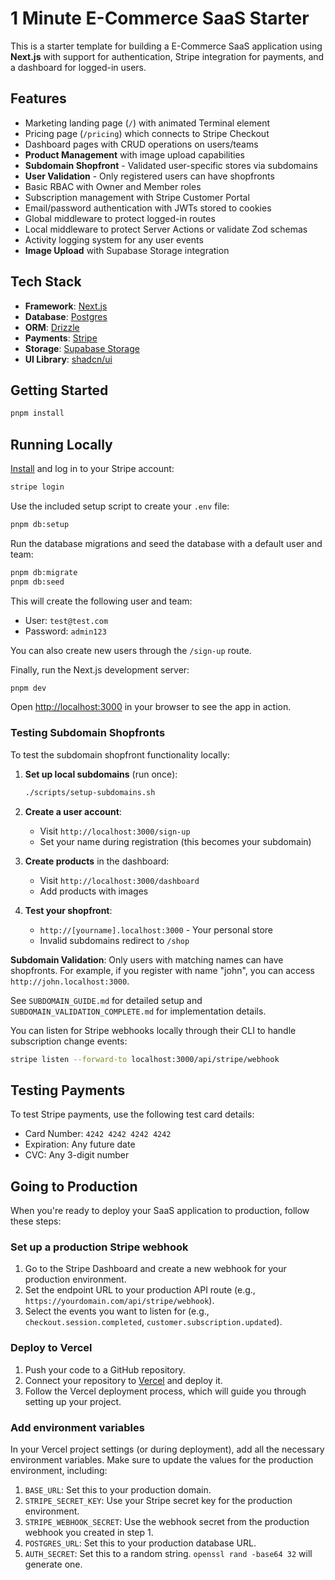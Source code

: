 # 1 Minute E-Commerce SaaS Starter

This is a starter template for building a E-Commerce SaaS application using **Next.js** with support for authentication, Stripe integration for payments, and a dashboard for logged-in users.

## Features

- Marketing landing page (`/`) with animated Terminal element
- Pricing page (`/pricing`) which connects to Stripe Checkout
- Dashboard pages with CRUD operations on users/teams
- **Product Management** with image upload capabilities
- **Subdomain Shopfront** - Validated user-specific stores via subdomains
- **User Validation** - Only registered users can have shopfronts
- Basic RBAC with Owner and Member roles
- Subscription management with Stripe Customer Portal
- Email/password authentication with JWTs stored to cookies
- Global middleware to protect logged-in routes
- Local middleware to protect Server Actions or validate Zod schemas
- Activity logging system for any user events
- **Image Upload** with Supabase Storage integration

## Tech Stack

- **Framework**: [Next.js](https://nextjs.org/)
- **Database**: [Postgres](https://www.postgresql.org/)
- **ORM**: [Drizzle](https://orm.drizzle.team/)
- **Payments**: [Stripe](https://stripe.com/)
- **Storage**: [Supabase Storage](https://supabase.com/storage)
- **UI Library**: [shadcn/ui](https://ui.shadcn.com/)

## Getting Started

```bash
pnpm install
```

## Running Locally

[Install](https://docs.stripe.com/stripe-cli) and log in to your Stripe account:

```bash
stripe login
```

Use the included setup script to create your `.env` file:

```bash
pnpm db:setup
```

Run the database migrations and seed the database with a default user and team:

```bash
pnpm db:migrate
pnpm db:seed
```

This will create the following user and team:

- User: `test@test.com`
- Password: `admin123`

You can also create new users through the `/sign-up` route.

Finally, run the Next.js development server:

```bash
pnpm dev
```

Open [http://localhost:3000](http://localhost:3000) in your browser to see the app in action.

### Testing Subdomain Shopfronts

To test the subdomain shopfront functionality locally:

1. **Set up local subdomains** (run once):

   ```bash
   ./scripts/setup-subdomains.sh
   ```

2. **Create a user account**:

   - Visit `http://localhost:3000/sign-up`
   - Set your name during registration (this becomes your subdomain)

3. **Create products** in the dashboard:

   - Visit `http://localhost:3000/dashboard`
   - Add products with images

4. **Test your shopfront**:
   - `http://[yourname].localhost:3000` - Your personal store
   - Invalid subdomains redirect to `/shop`

**Subdomain Validation**: Only users with matching names can have shopfronts. For example, if you register with name "john", you can access `http://john.localhost:3000`.

See `SUBDOMAIN_GUIDE.md` for detailed setup and `SUBDOMAIN_VALIDATION_COMPLETE.md` for implementation details.

You can listen for Stripe webhooks locally through their CLI to handle subscription change events:

```bash
stripe listen --forward-to localhost:3000/api/stripe/webhook
```

## Testing Payments

To test Stripe payments, use the following test card details:

- Card Number: `4242 4242 4242 4242`
- Expiration: Any future date
- CVC: Any 3-digit number

## Going to Production

When you're ready to deploy your SaaS application to production, follow these steps:

### Set up a production Stripe webhook

1. Go to the Stripe Dashboard and create a new webhook for your production environment.
2. Set the endpoint URL to your production API route (e.g., `https://yourdomain.com/api/stripe/webhook`).
3. Select the events you want to listen for (e.g., `checkout.session.completed`, `customer.subscription.updated`).

### Deploy to Vercel

1. Push your code to a GitHub repository.
2. Connect your repository to [Vercel](https://vercel.com/) and deploy it.
3. Follow the Vercel deployment process, which will guide you through setting up your project.

### Add environment variables

In your Vercel project settings (or during deployment), add all the necessary environment variables. Make sure to update the values for the production environment, including:

1. `BASE_URL`: Set this to your production domain.
2. `STRIPE_SECRET_KEY`: Use your Stripe secret key for the production environment.
3. `STRIPE_WEBHOOK_SECRET`: Use the webhook secret from the production webhook you created in step 1.
4. `POSTGRES_URL`: Set this to your production database URL.
5. `AUTH_SECRET`: Set this to a random string. `openssl rand -base64 32` will generate one.
